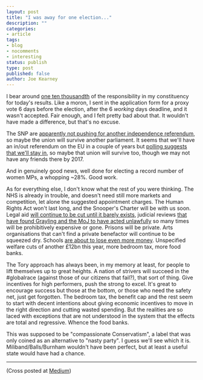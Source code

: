 ```yaml
---
layout: post
title: "I was away for one election..."
description: ""
categories:
- article
tags:
- blog
- nocomments
- interesting
status: publish
type: post
published: false
author: Joe Kearney
---
```


I bear around [one ten thousandth](http://www.bbc.com/news/politics/constituencies/E14000926) of the responsibility in my constituency for today's results. Like a moron, I sent in the application form for a proxy vote 6 days before the election, after the 6 _working_ days deadline, and it wasn't accepted. Fair enough, and I felt pretty bad about that. It wouldn't have made a difference, but that's no excuse.

The SNP are [apparently not pushing for another independence referendum](http://www.theguardian.com/politics/live/2015/may/08/election-2015-live-labour-and-libdems-crushed-in-shock-election-result#block-554c6a07e4b0fd459e539024), so maybe the union will survive another parliament. It seems that we'll have an in/out referendum on the EU in a couple of years but [polling suggests that we'll stay in](https://yougov.co.uk/news/2015/02/24/eu-referendum-record-lead/), so maybe that union will survive too, though we may not have any friends there by 2017.

And in genuinely good news, well done for electing a record number of women MPs, a whopping ~28%. Good work.

As for everything else, I don't know what the rest of you were thinking. The NHS is already in trouble, and doesn't need still more markets and competition, let alone the suggested appointment charges. The Human Rights Act won't last long, and the Snooper's Charter will be with us soon. Legal aid [will continue to be cut until it barely exists](http://www.conservativehome.com/platform/2015/02/graylings-reforms-to-legal-aid-are-damaging-and-unfair.html), judicial reviews [that have found Grayling and the MoJ to have acted unlawfully](https://www.opendemocracy.net/ourkingdom/gemma-blythe/defending-rule-of-law-against-uk-government%E2%80%99s-%E2%80%98slash-and-burn%E2%80%99) so many times will be prohibitively expensive or gone. Prisons will be private. Arts organisations that can't find a private benefactor will continue to be squeezed dry. Schools [are about to lose even more money](http://www.theguardian.com/education/2015/feb/02/conservatives-cut-school-funding-david-cameron-education-budget). Unspecified welfare cuts of another £12bn this year, more bedroom tax, more food banks.

The Tory approach has always been, in my memory at least, for people to lift themselves up to great heights. A nation of strivers will succeed in the #globalrace (against those of our citizens that fail?), that sort of thing. Give incentives for high performers, push the strong to excel. It's great to encourage success but those at the bottom, or those who need the safety net, just get forgotten. The bedroom tax, the benefit cap and the rest seem to start with decent intentions about giving economic incentives to move in the right direction and cutting wasted spending. But the realities are so laced with exceptions that are not understood in the system that the effects are total and regressive. Whence the food banks.

This was supposed to be "compassionate Conservatism", a label that was only coined as an alternative to "nasty party". I guess we'll see which it is. Miliband/Balls/Burnham wouldn't have been perfect, but at least a useful state would have had a chance.

***

(Cross posted at [Medium](https://medium.com/@joejkearney/i-m-away-for-one-election-a91b564a2b50))